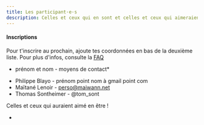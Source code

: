 ```yaml
---
title: Les participant·e·s
description: Celles et ceux qui en sont et celles et ceux qui aimeraient en être !
---
```


#### Inscriptions

Pour t'inscrire au prochain, ajoute tes coordonnées en bas de la deuxième liste.
Pour plus d'infos, consulte la [FAQ](http://walkingdev.fr/#walkingdev/cnv/blob/master/v-34/faq.md)

* prénom et nom - moyens de contact*

- Philippe Blayo - prénom point nom à gmail point com
- Maïtané Lenoir - perso@maiwann.net
- Thomas Sontheimer - @tom_sont

Celles et ceux qui auraient aimé en être !

- 
